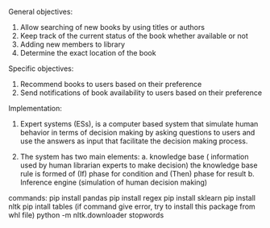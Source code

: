 General objectives:
1. Allow searching of new books by using titles or authors
2. Keep track of the current status of the book whether available or not
3. Adding new members to library
4. Determine the exact location of the book

Specific objectives:
1. Recommend books to users based on their preference
2. Send notifications of book availability to users based on their preference

Implementation:
1. Expert systems (ESs), is a computer based system that simulate human behavior in terms of decision making by asking questions to users and use the answers as input that facilitate the decision making process.

2. The system has two main elements:
    a. knowledge base ( information used by human librarian experts to make decision) the knowledge base rule is formed of (If) phase for condition and (Then) phase for result
    b. Inference engine (simulation of human decision making)

commands:
    pip install pandas
    pip install regex
    pip install sklearn
    pip install nltk
    pip intall tables (if command give error, try to install this package from whl file)
    python -m nltk.downloader stopwords